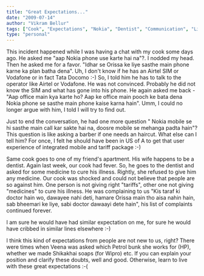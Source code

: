 ```yaml
---
title: "Great Expectations..."
date: "2009-07-14"
author: "Vikram Bellur"
tags: ["Cook", "Expectations", "Nokia", "Dentist", "Communication", "Life"]
type: "personal"
---
```


This incident happened while I was having a chat with my cook some days ago. He asked me "aap Nokia phone use karte hai na"?. I nodded my head. Then he asked me for a favor. "Idhar se Orissa ke liye sasthe main phone karne ka plan batha dena". Uh, I don't know if he has an Airtel SIM or Vodafone or in fact Tata Docomo :-) So, I told him he has to talk to the operator like Airtel or Vodafone. He was not convinced. Probably he did not know the SIM and what has gone into his phone. He again asked me back - "Aap office main kya karte ho? Aap ke office main pooch ke bata dena Nokia phone se sasthe main phone kaise karna hain". Umm, I could no longer argue with him, I told I will try to find out.

Just to end the conversation, he had one more question " Nokia mobile se hi sasthe main call kar sakte hai na, doosre mobile se mehanga padta hain"? This question is like asking a barber if one needs an haircut. What else can I tell him? For once, I felt he should have been in US of A to get that user experience of integrated mobile and tariff package :-)

Same cook goes to one of my friend's apartment. His wife happens to be a dentist. Again last week, our cook had fever. So, he goes to the dentist and asked for some medicine to cure his illness. Rightly, she refused to give him any medicine. Our cook was shocked and could not believe that people are so against him. One person is not giving right "tariffs", other one not giving "medicines" to cure his illness. He was complaining to us "Kis taraf ki doctor hain wo, dawayee nahi deti, hamare Orissa main tho aisa nahin hain, sab bheemari ke liye, sabi doctor dawaayi dete hain", his list of complaints continued forever.

I am sure he would have had similar expectation on me, for sure he would have cribbed in similar lines elsewhere :-)

I think this kind of expectations from people are not new to us, right? There were times when Veena was asked which Petrol bunk she works for (HP), whether we made Shikakhai soaps (for Wipro) etc. If you can explain your position and clarify these doubts, well and good. Otherwise, learn to live with these great expectations :-( 
